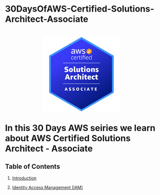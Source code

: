

                                          
<h1> 30DaysOfAWS-Certified-Solutions-Architect-Associate <h1>
                                          

<p align="center">
 <img src="./Days/Image/AWS-Certified-Solutions-Architect-Associate.png?raw=true" alt="90DaysOfDevOps Logo" width="50%" height="50%" />
</p>
                                          
                                          
In this 30 Days AWS seiries we learn about AWS Certified Solutions Architect - Associate



## Table of Contents
1. <a href="#introduction">Introduction</a>

2. <a href="#identity-access-management-iam">Identity Access Management (IAM)</a>
